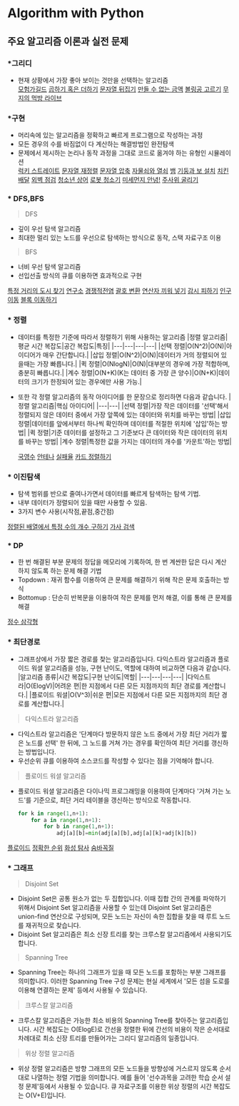# Algorithm with Python

## 주요 알고리즘 이론과 실전 문제

### \*그리디

- 현재 상황에서 가장 좋아 보이는 것만을 선택하는 알고리즘<br>
  [모험가길드](https://github.com/cheonjiwan/Algorithm/blob/master/%EA%B7%B8%EB%A6%AC%EB%94%94/%EB%AA%A8%ED%97%98%EA%B0%80%EA%B8%B8%EB%93%9C.py)
  [곱하기 혹은 더하기](https://github.com/cheonjiwan/Algorithm/blob/master/%EA%B7%B8%EB%A6%AC%EB%94%94/%EA%B3%B1%ED%95%98%EA%B8%B0%ED%98%B9%EC%9D%80%EB%8D%94%ED%95%98%EA%B8%B0.py)
  [문자열 뒤집기](https://github.com/cheonjiwan/Algorithm/blob/master/%EA%B7%B8%EB%A6%AC%EB%94%94/%EB%AC%B8%EC%9E%90%EC%97%B4%EB%92%A4%EC%A7%91%EA%B8%B0.py)
  [만들 수 없는 금액](https://github.com/cheonjiwan/Algorithm/blob/master/%EA%B7%B8%EB%A6%AC%EB%94%94/%EB%A7%8C%EB%93%A4%EC%88%98%EC%97%86%EB%8A%94%EA%B8%88%EC%95%A1.py)
  [볼링공 고르기](https://github.com/cheonjiwan/Algorithm/blob/master/%EA%B7%B8%EB%A6%AC%EB%94%94/%EB%B3%BC%EB%A7%81%EA%B3%B5%EA%B3%A0%EB%A5%B4%EA%B8%B0.py)
  [무지의 먹방 라이브](https://github.com/cheonjiwan/Algorithm/blob/master/%EA%B7%B8%EB%A6%AC%EB%94%94/%EB%AC%B4%EC%A7%80%EC%9D%98%EB%A8%B9%EB%B0%A9%EB%9D%BC%EC%9D%B4%EB%B8%8C.py)

### \*구현

- 머리속에 있는 알고리즘을 정확하고 빠르게 프로그램으로 작성하는 과정
- 모든 경우의 수를 바짐없이 다 계산하는 해결방법인 완전탐색
- 문제에서 제시하는 논리나 동작 과정을 그대로 코드로 옮겨야 하는 유형인 시뮬레이션<br>
  [럭키 스트레이트](https://github.com/cheonjiwan/Algorithm/blob/master/%EA%B5%AC%ED%98%84/%EB%9F%AD%ED%82%A4%EC%8A%A4%ED%8A%B8%EB%A0%88%EC%9D%B4%ED%8A%B8.py)
  [문자열 재정렬](https://github.com/cheonjiwan/Algorithm/blob/master/%EA%B5%AC%ED%98%84/%EB%AC%B8%EC%9E%90%EC%97%B4%EC%9E%AC%EC%A0%95%EB%A0%AC.py)
  [문자열 압축](https://github.com/cheonjiwan/Algorithm/blob/master/%EA%B5%AC%ED%98%84/%EB%AC%B8%EC%9E%90%EC%97%B4%EC%95%95%EC%B6%95.py)
  [자물쇠와 열쇠](https://github.com/cheonjiwan/Algorithm/blob/master/%EA%B5%AC%ED%98%84/%EC%9E%90%EB%AC%BC%EC%87%A0%EC%99%80%EC%97%B4%EC%87%A0.py)
  [뱀](https://github.com/cheonjiwan/Algorithm/blob/master/%EA%B5%AC%ED%98%84/%EB%B1%80.py)
  [기둥과 보 설치](https://github.com/cheonjiwan/Algorithm/blob/master/%EA%B5%AC%ED%98%84/%EA%B8%B0%EB%91%A5%EA%B3%BC%EB%B3%B4%EC%84%A4%EC%B9%98.py)
  [치킨배달](https://github.com/cheonjiwan/Algorithm/blob/master/%EA%B5%AC%ED%98%84/%EC%B9%98%ED%82%A8%EB%B0%B0%EB%8B%AC.py)
  [외벽 점검](https://github.com/cheonjiwan/Algorithm/blob/master/%EA%B5%AC%ED%98%84/%EC%99%B8%EB%B2%BD%EC%A0%90%EA%B2%80.py)
  [청소년 상어](https://github.com/cheonjiwan/Algorithm/blob/master/%EA%B5%AC%ED%98%84/%EC%B2%AD%EC%86%8C%EB%85%84%EC%83%81%EC%96%B4.py)
  [로봇 청소기](https://github.com/cheonjiwan/Algorithm/blob/master/%EA%B5%AC%ED%98%84/%EB%A1%9C%EB%B4%87%EC%B2%AD%EC%86%8C%EA%B8%B0.py)
  [미세먼지 안녕!](https://github.com/cheonjiwan/Algorithm/blob/master/%EA%B5%AC%ED%98%84/%EB%AF%B8%EC%84%B8%EB%A8%BC%EC%A7%80%EC%95%88%EB%85%95.py)
  [주사위 굴리기](https://github.com/cheonjiwan/Algorithm/blob/master/%EA%B5%AC%ED%98%84/%EC%A3%BC%EC%82%AC%EC%9C%84%EA%B5%B4%EB%A6%AC%EA%B8%B0.py)
### \* DFS,BFS

> DFS

- 깊이 우선 탐색 알고리즘
- 최대한 멀리 있는 노드를 우선으로 탐색하는 방식으로 동작, 스택 자료구조 이용<br>

> BFS

- 너비 우선 탐색 알고리즘
- 선입선출 방식의 큐를 이용하면 효과적으로 구현<br>

[특정 거리의 도시 찾기](https://github.com/cheonjiwan/Algorithm/blob/master/DFS_BFS/%ED%8A%B9%EC%A0%95%EA%B1%B0%EB%A6%AC%EC%9D%98%EB%8F%84%EC%8B%9C%EC%B0%BE%EA%B8%B0.py)
[연구소](https://github.com/cheonjiwan/Algorithm/blob/master/DFS_BFS/%EC%97%B0%EA%B5%AC%EC%86%8C.py)
[경쟁적전염](https://github.com/cheonjiwan/Algorithm/blob/master/DFS_BFS/%EA%B2%BD%EC%9F%81%EC%A0%81%EC%A0%84%EC%97%BC.py)
[괄호 변환](https://github.com/cheonjiwan/Algorithm/blob/master/DFS_BFS/%EA%B4%84%ED%98%B8%EB%B3%80%ED%99%98.py)
[연산자 끼워 넣기](https://github.com/cheonjiwan/Algorithm/blob/master/DFS_BFS/%EC%97%B0%EC%82%B0%EC%9E%90%EB%81%BC%EC%9B%8C%EB%84%A3%EA%B8%B0.py)
[감시 피하기](https://github.com/cheonjiwan/Algorithm/blob/master/DFS_BFS/%EA%B0%90%EC%8B%9C%ED%94%BC%ED%95%98%EA%B8%B0.py)
[인구 이동](https://github.com/cheonjiwan/Algorithm/blob/master/DFS_BFS/%EC%9D%B8%EA%B5%AC%EC%9D%B4%EB%8F%99.py)
[블록 이동하기]()

### \* 정렬

- 데이터를 특정한 기준에 따라서 정렬하기 위해 사용하는 알고리즘
  |정렬 알고리즘|평균 시간 복잡도|공간 복잡도|특징|
  |---|---|---|---|
  |선택 정렬|O(N^2)|O(N)|아이디어가 매우 간단합니다.|
  |삽입 정렬|O(N^2)|O(N)|데이터가 거의 정렬되어 있을때는 가장 빠릅니다.|
  |퀵 정렬|O(NlogN)|O(N)|대부분의 경우에 가장 적합하며, 충분히 빠릅니다.|
  |계수 정렬|O(N+K)(K는 데이터 중 가장 큰 양수)|O(N+K)|데이터의 크기가 한정되어 있는 경우에만 사용 가능.|
  <br>
- 또한 각 정렬 알고리즘의 동작 아이디어를 한 문장으로 정리하면 다음과 같습니다.
  |정렬 알고리즘|핵심 아이디어|
  |---|---|
  |선택 정렬|가장 작은 데이터를 '선택'해서 정렬되지 않은 데이터 중에서 가장 앞쪽에 있는 데이터와 위치를 바꾸는 방법|
  |삽입 정렬|데이터를 앞에서부터 하나씩 확인하며 데이터를 적절한 위치에 '삽입'하는 방법|
  |퀵 정렬|기준 데이터를 설정하고 그 기준보다 큰 데이터와 작은 데이터의 위치를 바꾸는 방법|
  |계수 정렬|특정한 값을 가지는 데이터의 개수를 '카운트'하는 방법|

  [국영수](https://github.com/cheonjiwan/Algorithm/blob/master/%EC%A0%95%EB%A0%AC/%EA%B5%AD%EC%98%81%EC%88%98.py)
  [안테나](https://github.com/cheonjiwan/Algorithm/blob/master/%EC%A0%95%EB%A0%AC/%EC%95%88%ED%85%8C%EB%82%98.py)
  [실패율](https://github.com/cheonjiwan/Algorithm/blob/master/%EC%A0%95%EB%A0%AC/%EC%8B%A4%ED%8C%A8%EC%9C%A8.py)
  [카드 정렬하기](https://github.com/cheonjiwan/Algorithm/blob/master/%EC%A0%95%EB%A0%AC/%EC%B9%B4%EB%93%9C%EC%A0%95%EB%A0%AC%ED%95%98%EA%B8%B0.py)

### \* 이진탐색

- 탐색 범위를 반으로 줄여나가면서 데이터를 빠르게 탐색하는 탐색 기법.
- 내부 데이터가 정렬되어 있을 때만 사용할 수 있음.
- 3가지 변수 사용(시작점,끝점,중간점)<br>

[정렬된 배열에서 특정 수의 개수 구하기](https://github.com/cheonjiwan/Algorithm/blob/master/%EC%9D%B4%EC%A7%84%ED%83%90%EC%83%89/%EC%A0%95%EB%A0%AC%EB%90%9C%EB%B0%B0%EC%97%B4%EC%97%90%EC%84%9C%ED%8A%B9%EC%A0%95%EC%88%98%EC%9D%98%EA%B0%9C%EC%88%98%EA%B5%AC%ED%95%98%EA%B8%B0.py)
[가사 검색](https://github.com/cheonjiwan/Algorithm/blob/master/%EC%9D%B4%EC%A7%84%ED%83%90%EC%83%89/%EA%B0%80%EC%82%AC%EA%B2%80%EC%83%89.py)

### \* DP

- 한 번 해결된 부분 문제의 정답을 메모리에 기록하여, 한 번 계싼한 답은 다시 계산하지 않도록 하는 문제 해결 기법
- Topdown : 재귀 함수를 이용하여 큰 문제를 해결하기 위해 작은 문제 호출하는 방식
- Bottomup : 단순히 반복문을 이용하여 작은 문제를 먼저 해결, 이를 통해 큰 문제를 해결<br>

[정수 삼각형](https://github.com/cheonjiwan/Algorithm/blob/master/DP/%EC%A0%95%EC%88%98%EC%82%BC%EA%B0%81%ED%98%95.py)

### \* 최단경로
- 그래프상에서 가장 짧은 경로를 찾는 알고리즘입니다. 다익스트라 알고리즘과 플로이드 워셜 알고리즘을 성능, 구현 난이도, 역할에 대하여 비교하면 다음과 같습니다.
  |알고리즘 종류|시간 복잡도|구현 난이도|역할|
  |---|---|---|---|
  |다익스트라|O(ElogV)|어려운 편|한 지점에서 다른 모든 지점까지의 최단 경로를 계산합니다.|
  |플로이드 워셜|O(V^3)|쉬운 편|모든 지점에서 다른 모든 지점까지의 최단 경로를 계산합니다.|
  <br>

> 다익스트라 알고리즘
 - 다익스트라 알고리즘은 '단계마다 방문하지 않은 노드 중에서 가장 최단 거리가 짧은 노드를 선택' 한 뒤에, 그 노드를 거쳐 가는 경우를 확인하여 최단 거리를 갱신하는 방법입니다. 
 - 우선순위 큐를 이용하여 소스코드를 작성할 수 있다는 점을 기억해야 합니다.

> 플로이드 워셜 알고리즘
 - 플로이드 워셜 알고리즘은 다이나믹 프로그래밍을 이용하여 단계마다 '거쳐 가는 노드'를 기준으로, 최단 거리 테이블을 갱신하는 방식으로 작동합니다. <br>
    ``` python
    for k in range(1,n+1):
        for a in range(1,n+1):
            for b in range(1,n+1):
                adj[a][b]=min(adj[a][b],adj[a][k]+adj[k][b])
    ```

[플로이드](https://github.com/cheonjiwan/Algorithm/blob/master/%EC%B5%9C%EB%8B%A8%EA%B2%BD%EB%A1%9C/%ED%94%8C%EB%A1%9C%EC%9D%B4%EB%93%9C.py)
[정확한 순위](https://github.com/cheonjiwan/Algorithm/blob/master/%EC%B5%9C%EB%8B%A8%EA%B2%BD%EB%A1%9C/%EC%A0%95%ED%99%95%ED%95%9C%EC%88%9C%EC%9C%84.py)
[화성 탐사](https://github.com/cheonjiwan/Algorithm/blob/master/%EC%B5%9C%EB%8B%A8%EA%B2%BD%EB%A1%9C/%ED%99%94%EC%84%B1%ED%83%90%EC%82%AC.py)
[숨바꼭질](https://github.com/cheonjiwan/Algorithm/blob/master/%EC%B5%9C%EB%8B%A8%EA%B2%BD%EB%A1%9C/%EC%88%A8%EB%B0%94%EA%BC%AD%EC%A7%88.py)

### \* 그래프
> Disjoint Set
 - Disjoint Set은 공통 원소가 없는 두 집합입니다. 이때 집합 간의 관계를 파악하기 위해서 Disjoint Set 알고리즘을 사용할 수 있는데 Disjoint Set 알고리즘은 union-find 연산으로 구성되며, 모든 노드는 자신이 속한 집합을 찾을 때 루트 노드를 재귀적으로 찾습니다.
 - Disjoint Set 알고리즘은 최소 신장 트리를 찾는 크루스칼 알고리즘에서 사용되기도 합니다.

> Spanning Tree
- Spanning Tree는 하나의 그래프가 있을 때 모든 노드를 포함하는 부분 그래프를 의미합니다. 이러한 Spanning Tree 구성 문제는 현실 세계에서 '모든 섬을 도로를 이용해 연결하는 문제' 등에서 사용될 수 있습니다.

> 크루스칼 알고리즘
- 크루스칼 알고리즘은 가능한 최소 비용의 Spanning Tree를 찾아주는 알고리즘입니다. 시간 복잡도는 O(ElogE)로 간선을 정렬한 뒤에 간선의 비용이 작은 순서대로 차례대로 최소 신장 트리를 만들어가는 그리디 알고리즘의 일종입니다.

> 위상 정렬 알고리즘
- 위상 정렬 알고리즘은 방향 그래프의 모든 노드들을 방향성에 거스르지 않도록 순서대로 나열하는 정렬 기법을 의미합니다. 예를 들어 '선수과목을 고려한 학습 순서 설정 문제'등에서 사용될 수 있습니다. 큐 자료구조를 이용한 위상 정렬의 시간 복잡도는 O(V+E)입니다.
